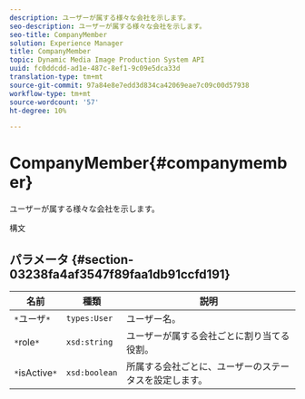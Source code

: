 ```yaml
---
description: ユーザーが属する様々な会社を示します。
seo-description: ユーザーが属する様々な会社を示します。
seo-title: CompanyMember
solution: Experience Manager
title: CompanyMember
topic: Dynamic Media Image Production System API
uuid: fc0ddcdd-ad1e-487c-8ef1-9c09e5dca33d
translation-type: tm+mt
source-git-commit: 97a84e8e7edd3d834ca42069eae7c09c00d57938
workflow-type: tm+mt
source-wordcount: '57'
ht-degree: 10%

---
```



# CompanyMember{#companymember}

ユーザーが属する様々な会社を示します。

構文

## パラメータ {#section-03238fa4af3547f89faa1db91ccfd191}

| 名前 | 種類 | 説明 |
|---|---|---|
| `*`ユーザ`*` | `types:User` | ユーザー名。 |
| `*`role`*` | `xsd:string` | ユーザーが属する会社ごとに割り当てる役割。 |
| `*`isActive`*` | `xsd:boolean` | 所属する会社ごとに、ユーザーのステータスを設定します。 |

